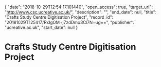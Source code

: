 {
  "date": "2018-10-29T12:54:17.101440", 
  "open_access": true, 
  "target_url": "http://www.csc.ucreative.ac.uk/", 
  "description": "", 
  "end_date": null, 
  "title": "Crafts Study Centre Digitisation Project", 
  "record_id": "20181029T125417/RxIgOM+j7zdDmo3Cl7N+ug==", 
  "publisher": "ucreative.ac.uk", 
  "start_date": null
}

# Crafts Study Centre Digitisation Project

